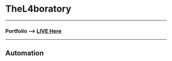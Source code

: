 # TheL4boratory
_______
### Portfolio --> [LIVE Here](https://dexter-11.github.io/TheL4boratory/Portfolio/)
_______
## Automation
